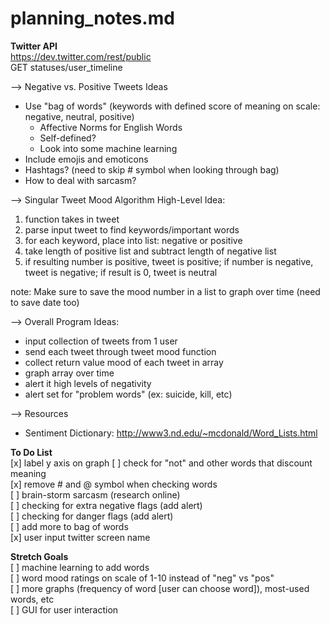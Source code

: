 # planning_notes.md

**Twitter API**  
https://dev.twitter.com/rest/public  
GET statuses/user_timeline  

--> Negative vs. Positive Tweets Ideas    
- Use "bag of words" (keywords with defined score of meaning on scale: negative, neutral, positive)  
    - Affective Norms for English Words
    - Self-defined?
    - Look into some machine learning
- Include emojis and emoticons  
- Hashtags? (need to skip # symbol when looking through bag)  
- How to deal with sarcasm?  


--> Singular Tweet Mood Algorithm High-Level Idea:  
1. function takes in tweet  
2. parse input tweet to find keywords/important words  
3. for each keyword, place into list: negative or positive    
4. take length of positive list and subtract length of negative list  
5. if resulting number is positive, tweet is positive; if number is negative, tweet is negative; if result is 0, tweet is neutral  

note: Make sure to save the mood number in a list to graph over time
(need to save date too)

--> Overall Program Ideas:  
- input collection of tweets from 1 user  
- send each tweet through tweet mood function  
- collect return value mood of each tweet in array  
- graph array over time  
- alert it high levels of negativity  
- alert set for "problem words" (ex: suicide, kill, etc)  

--> Resources  
- Sentiment Dictionary: http://www3.nd.edu/~mcdonald/Word_Lists.html  

**To Do List**  
[x] label y axis on graph
[ ] check for "not" and other words that discount meaning  
[x] remove # and @ symbol when checking words  
[ ] brain-storm sarcasm (research online)  
[ ] checking for extra negative flags (add alert)  
[ ] checking for danger flags (add alert)  
[ ] add more to bag of words  
[x] user input twitter screen name  

**Stretch Goals**  
[ ] machine learning to add words  
[ ] word mood ratings on scale of 1-10 instead of "neg" vs "pos"  
[ ] more graphs (frequency of word [user can choose word]), most-used words, etc  
[ ] GUI for user interaction  
